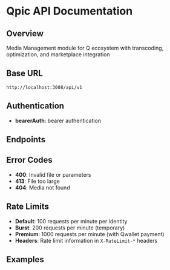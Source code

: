 # Qpic API Documentation

## Overview
Media Management module for Q ecosystem with transcoding, optimization, and marketplace integration

## Base URL
`http://localhost:3008/api/v1`

## Authentication
- **bearerAuth**: bearer authentication

## Endpoints


## Error Codes
- **400**: Invalid file or parameters
- **413**: File too large
- **404**: Media not found

## Rate Limits

- **Default**: 100 requests per minute per identity
- **Burst**: 200 requests per minute (temporary)
- **Premium**: 1000 requests per minute (with Qwallet payment)
- **Headers**: Rate limit information in `X-RateLimit-*` headers


## Examples

